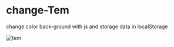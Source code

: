 # change-Tem
change color back-ground with js and storage data in localStorage

![tem](https://user-images.githubusercontent.com/59051643/137186815-fe727718-4774-4b3e-814d-bb1cee8f61a5.PNG)
